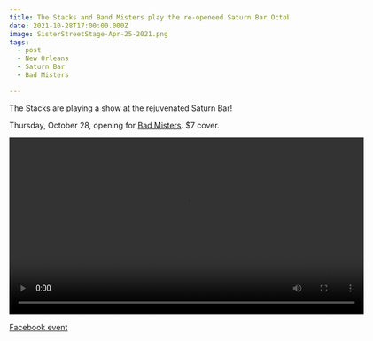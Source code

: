 ```yaml
---
title: The Stacks and Band Misters play the re-openeed Saturn Bar October 28
date: 2021-10-28T17:00:00.000Z
image: SisterStreetStage-Apr-25-2021.png
tags:
  - post 
  - New Orleans
  - Saturn Bar
  - Bad Misters

---
```


The Stacks are playing a show at the rejuvenated Saturn Bar!

Thursday, October 28, opening for [Bad Misters](https://badmisters.bandcamp.com). $7 cover.

<div style="width: 640px; text-align: center;">
<video style="width: 640px; text-align: center;" controls loop>
  <source type="video/mp4" src="/static/video/bad-misters-stacks-oct-28-2021.mp4"></source>
  <p>Your browser does not support the video element.</p>
</video>
</div>

[Facebook event](https://www.facebook.com/events/236831201755410)